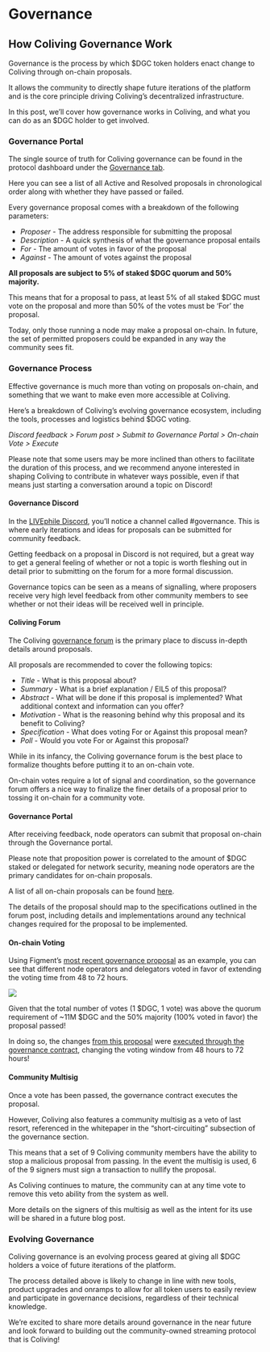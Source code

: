 # Governance

## How Coliving Governance Work

Governance is the process by which $DGC token holders enact change to Coliving through on-chain proposals.

It allows the community to directly shape future iterations of the platform and is the core principle driving Coliving’s decentralized infrastructure.


In this post, we’ll cover how governance works in Coliving, and what you can do as an $DGC holder to get involved.


### **Governance Portal**

The single source of truth for Coliving governance can be found in the protocol dashboard under the [Governance tab](https://dashboard.coliving.lol/governance).


Here you can see a list of all Active and Resolved proposals in chronological order along with whether they have passed or failed.


Every governance proposal comes with a breakdown of the following parameters:


* _Proposer_ - The address responsible for submitting the proposal
* _Description_ - A quick synthesis of what the governance proposal entails
* _For_ - The amount of votes in favor of the proposal
* _Against_ - The amount of votes against the proposal

**All proposals are subject to 5% of staked $DGC quorum and 50% majority.**


This means that for a proposal to pass, at least 5% of all staked $DGC must vote on the proposal and more than 50% of the votes must be ‘For’ the proposal.


Today, only those running a node may make a proposal on-chain. In future, the set of permitted proposers could be expanded in any way the community sees fit.


### **Governance Process**

Effective governance is much more than voting on proposals on-chain, and something that we want to make even more accessible at Coliving.


Here’s a breakdown of Coliving’s evolving governance ecosystem, including the tools, processes and logistics behind $DGC voting.


_Discord feedback &gt; Forum post &gt; Submit to Governance Portal &gt; On-chain Vote &gt; Execute_


Please note that some users may be more inclined than others to facilitate the duration of this process, and we recommend anyone interested in shaping Coliving to contribute in whatever ways possible, even if that means just starting a conversation around a topic on Discord!


#### **Governance Discord**

In the [LIVEphile Discord](https://discord.gg/ah5CcqW), you’ll notice a channel called \#governance. This is where early iterations and ideas for proposals can be submitted for community feedback.


Getting feedback on a proposal in Discord is not required, but a great way to get a general feeling of whether or not a topic is worth fleshing out in detail prior to submitting on the forum for a more formal discussion.


Governance topics can be seen as a means of signalling, where proposers receive very high level feedback from other community members to see whether or not their ideas will be received well in principle.


#### **Coliving Forum**

The Coliving [governance forum](https://gov.coliving.lol/) is the primary place to discuss in-depth details around proposals.


All proposals are recommended to cover the following topics:


* _Title_ - What is this proposal about?
* _Summary_ - What is a brief explanation / EIL5 of this proposal?
* _Abstract_ - What will be done if this proposal is implemented? What additional context and information can you offer?
* _Motivation_ - What is the reasoning behind why this proposal and its benefit to Coliving?
* _Specification_ - What does voting For or Against this proposal mean?
* _Poll_ - Would you vote For or Against this proposal?

While in its infancy, the Coliving governance forum is the best place to formalize thoughts before putting it to an on-chain vote.

On-chain votes require a lot of signal and coordination, so the governance forum offers a nice way to finalize the finer details of a proposal prior to tossing it on-chain for a community vote.


#### **Governance Portal**

After receiving feedback, node operators can submit that proposal on-chain through the Governance portal.

Please note that proposition power is correlated to the amount of $DGC staked or delegated for network security, meaning node operators are the primary candidates for on-chain proposals.

A list of all on-chain proposals can be found [here](https://dashboard.coliving.lol/#/governance).


The details of the proposal should map to the specifications outlined in the forum post, including details and implementations around any technical changes required for the proposal to be implemented.


#### **On-chain Voting**

Using Figment’s [most recent governance proposal](https://dashboard.coliving.lol/#/governance/proposal/9) as an example, you can see that different node operators and delegators voted in favor of extending the voting time from 48 to 72 hours.


![](https://assets.website-files.com/6024b69839b1b7fd3787991c/607d16049feb3a126f852b57_H6OK09A-2szawbI66mlGi7489J5aj-x604boPIeDUs6zhfZB7Fs77rIsaskaMGslMNWdGrTfm2ZM_sLalkwBvLCn-I0aUm7g9aSIYr11qC0b2t5WHELcyUtSlK21OaD5UgB9mnRN.png)


Given that the total number of votes \(1 $DGC, 1 vote\) was above the quorum requirement of ~11M $DGC and the 50% majority \(100% voted in favor\) the proposal passed!


In doing so, the changes [from this proposal](https://etherscan.io/tx/0xd4e14895b2a22b48469a43923ab7b30bee75f9a688941933430b3dae9510b8a6) were [executed through the governance contract](https://etherscan.io/tx/0x4396652fb9c1116cec5900f412608dfba7a3ec1b9967f4109a8ec3e09d3a75af), changing the voting window from 48 hours to 72 hours!


#### **Community Multisig**

Once a vote has been passed, the governance contract executes the proposal.


However, Coliving also features a community multisig as a veto of last resort, referenced in the whitepaper in the “short-circuiting” subsection of the governance section.


This means that a set of 9 Coliving community members have the ability to stop a malicious proposal from passing. In the event the multisig is used, 6 of the 9 signers must sign a transaction to nullify the proposal.


As Coliving continues to mature, the community can at any time vote to remove this veto ability from the system as well.


More details on the signers of this multisig as well as the intent for its use will be shared in a future blog post.


### **Evolving Governance**

Coliving governance is an evolving process geared at giving all $DGC holders a voice of future iterations of the platform.


The process detailed above is likely to change in line with new tools, product upgrades and onramps to allow for all token users to easily review and participate in governance decisions, regardless of their technical knowledge.


We’re excited to share more details around governance in the near future and look forward to building out the community-owned streaming protocol that is Coliving!

